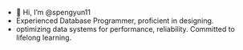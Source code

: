 - 👋 Hi, I’m @spengyun11
- Experienced Database Programmer, proficient in designing.
- optimizing data systems for performance, reliability. Committed to lifelong learning.

